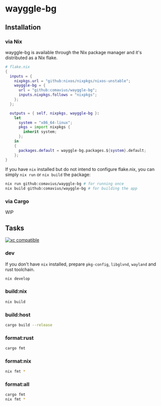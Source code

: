 # wayggle-bg

## Installation
### via Nix
wayggle-bg is available through the Nix package manager and it's distributed as a Nix flake.
```nix
# flake.nix
{
  inputs = {
    nixpkgs.url = "github:nixos/nixpkgs/nixos-unstable";
    wayggle-bg = {
      url = "github:comavius/wayggle-bg";
      inputs.nixpkgs.follows = "nixpkgs";
    };
  };

  outputs = { self, nixpkgs, wayggle-bg }:
    let
      system = "x86_64-linux";
      pkgs = import nixpkgs {
        inherit system;
      };
    in
    {
      packages.default = wayggle-bg.packages.${system}.default;
    };
}
```
If you have `nix` installed but do not intend to configure flake.nix, you can simply `nix run` or `nix build` the package:
```bash
nix run github:comavius/wayggle-bg # for running once
nix build github:comavius/wayggle-bg # for building the app
```

### via Cargo
WIP

## Tasks

[![xc compatible](https://xcfile.dev/badge.svg)](https://xcfile.dev)

### dev
If you don't have `nix` installed, prepare `pkg-config`, `libglvnd`, `wayland` and rust toolchain.
```bash
nix develop
```

### build:nix
```bash
nix build
```

### build:host
```bash
cargo build --release
```

### format:rust
```bash
cargo fmt
```

### format:nix
```bash
nix fmt *
```

### format:all
```bash
cargo fmt
nix fmt *
```
